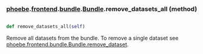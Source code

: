 ### [phoebe](phoebe.md).[frontend](phoebe.frontend.md).[bundle](phoebe.frontend.bundle.md).[Bundle](phoebe.frontend.bundle.Bundle.md).remove_datasets_all (method)


```py

def remove_datasets_all(self)

```



Remove all datasets from the bundle.  To remove a single dataset see
[phoebe.frontend.bundle.Bundle.remove_dataset](phoebe.frontend.bundle.Bundle.remove_dataset.md).

